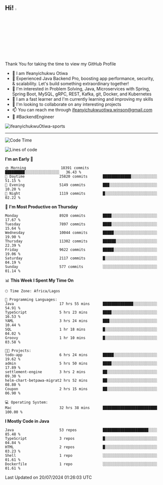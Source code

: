 <!-- BLOG-POST-LIST:START --><!-- BLOG-POST-LIST:END -->

## Hi! <img src="https://media.giphy.com/media/hvRJCLFzcasrR4ia7z/giphy.gif" width="4%"> 

Thank You for taking the time to view my GitHub Profile

- 👋 I am Ifeanyichukwu Otiwa
- 🚀 Experienced Java Backend Pro, boosting app performance, security, & scalability. Let's build something extraordinary together!
- 👀 I'm interested in Problem Solving, Java, Microservices with Spring, Spring Boot, MySQL, gRPC, REST, Kafka, git, Docker, and Kubernetes
- 🌱 I am a fast learner and I'm currently learning and improving my skills
- 💞️ I'm looking to collaborate on any interesting projects
- 📫 You can reach me through ifeanyichukwuotiwa.winson@gmail.com
- 🚀 #BackendEngineer

<p align="left" marginTop="10px"> <img src="https://komarev.com/ghpvc/?username=ifeanyichukwuOtiwa-sports&label=Profile%20views&color=0e75b6&style=for-the-badge" alt="ifeanyichukwuOtiwa-sports" /> </p>

***

<!--START_SECTION:waka-->
![Code Time](http://img.shields.io/badge/Code%20Time-2%2C649%20hrs%2015%20mins-blue)

![Lines of code](https://img.shields.io/badge/From%20Hello%20World%20I%27ve%20Written-12.4%20million%20lines%20of%20code-blue)

**I'm an Early 🐤** 

```text
🌞 Morning                18391 commits       █████████░░░░░░░░░░░░░░░░   36.43 % 
🌆 Daytime                25820 commits       █████████████░░░░░░░░░░░░   51.15 % 
🌃 Evening                5149 commits        ███░░░░░░░░░░░░░░░░░░░░░░   10.20 % 
🌙 Night                  1119 commits        █░░░░░░░░░░░░░░░░░░░░░░░░   02.22 % 
```
📅 **I'm Most Productive on Thursday** 

```text
Monday                   8920 commits        ████░░░░░░░░░░░░░░░░░░░░░   17.67 % 
Tuesday                  7897 commits        ████░░░░░░░░░░░░░░░░░░░░░   15.64 % 
Wednesday                10044 commits       █████░░░░░░░░░░░░░░░░░░░░   19.90 % 
Thursday                 11302 commits       ██████░░░░░░░░░░░░░░░░░░░   22.39 % 
Friday                   9622 commits        █████░░░░░░░░░░░░░░░░░░░░   19.06 % 
Saturday                 2117 commits        █░░░░░░░░░░░░░░░░░░░░░░░░   04.19 % 
Sunday                   577 commits         ░░░░░░░░░░░░░░░░░░░░░░░░░   01.14 % 
```


📊 **This Week I Spent My Time On** 

```text
🕑︎ Time Zone: Africa/Lagos

💬 Programming Languages: 
Java                     17 hrs 55 mins      ██████████████░░░░░░░░░░░   54.91 % 
TypeScript               5 hrs 23 mins       ████░░░░░░░░░░░░░░░░░░░░░   16.53 % 
YAML                     3 hrs 24 mins       ███░░░░░░░░░░░░░░░░░░░░░░   10.44 % 
SQL                      1 hr 18 mins        █░░░░░░░░░░░░░░░░░░░░░░░░   04.02 % 
Groovy                   1 hr 10 mins        █░░░░░░░░░░░░░░░░░░░░░░░░   03.58 % 

🐱‍💻 Projects: 
todo-app                 6 hrs 24 mins       █████░░░░░░░░░░░░░░░░░░░░   19.62 % 
admin                    5 hrs 50 mins       ████░░░░░░░░░░░░░░░░░░░░░   17.89 % 
settlement-engine        3 hrs 2 mins        ██░░░░░░░░░░░░░░░░░░░░░░░   09.30 % 
helm-chart-betpawa-migrat2 hrs 52 mins       ██░░░░░░░░░░░░░░░░░░░░░░░   08.80 % 
Coupon                   2 hrs 15 mins       ██░░░░░░░░░░░░░░░░░░░░░░░   06.90 % 

💻 Operating System: 
Mac                      32 hrs 38 mins      █████████████████████████   100.00 % 
```

**I Mostly Code in Java** 

```text
Java                     53 repos            █████████████████████░░░░   85.48 % 
TypeScript               3 repos             █░░░░░░░░░░░░░░░░░░░░░░░░   04.84 % 
HTML                     2 repos             █░░░░░░░░░░░░░░░░░░░░░░░░   03.23 % 
Shell                    1 repo              ░░░░░░░░░░░░░░░░░░░░░░░░░   01.61 % 
Dockerfile               1 repo              ░░░░░░░░░░░░░░░░░░░░░░░░░   01.61 % 
```




 Last Updated on 20/07/2024 01:26:03 UTC
<!--END_SECTION:waka-->

<!--
<p align="center">
![trophy](https://github-profile-trophy.vercel.app/?username=ifeanyichukwuOtiwa-sports&theme=onedark) (https://github.com/ryo-ma/github-profile-trophy)
</p>
-->

<!---
ifeanyi-otiwa/ifeanyi-otiwa is a ✨ special ✨ repository because its `README.md` (this file) appears on your GitHub profile.
You can click the Preview link to take a look at your changes.
--->
